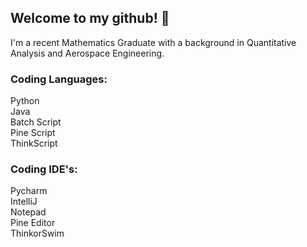 ## Welcome to my github! 👋 
I'm a recent Mathematics Graduate with a background in Quantitative Analysis and Aerospace Engineering.
### Coding Languages:

Python  
Java  
Batch Script  
Pine Script  
ThinkScript  

### Coding IDE's:

Pycharm  
IntelliJ  
Notepad  
Pine Editor  
ThinkorSwim  

